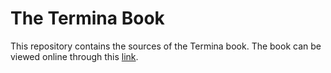 # The Termina Book

This repository contains the sources of the Termina book. The book can be viewed online through this [link](https://termina-lang.github.io/termina-book/).

